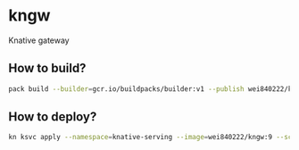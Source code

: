 # kngw
Knative gateway

## How to build?
```bash
pack build --builder=gcr.io/buildpacks/builder:v1 --publish wei840222/kngw:9
```

## How to deploy?
```bash
kn ksvc apply --namespace=knative-serving --image=wei840222/kngw:9 --scale-min=1 --annotation=prometheus.io/scrape=true --annotation=prometheus.io/port=2222 --annotation=instrumentation.opentelemetry.io/inject-sdk=true gateway
```
